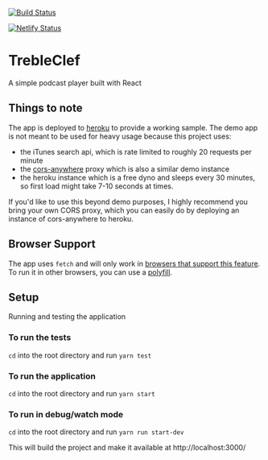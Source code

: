 [![Build Status](https://travis-ci.org/josejeevan/trebleclef.svg?branch=master)](https://travis-ci.org/josejeevan/trebleclef)

[![Netlify Status](https://api.netlify.com/api/v1/badges/1c6a44e6-91d1-4496-851f-3d0450166d7e/deploy-status)](https://app.netlify.com/sites/trebleclef/deploys)

# TrebleClef
A simple podcast player built with React

## Things to note
The app is deployed to [heroku](https://treble-clef.herokuapp.com/) to provide a working sample. The demo app is not meant to be used for heavy usage because this project uses:
- the iTunes search api, which is rate limited to roughly 20 requests per minute
- the [cors-anywhere](https://github.com/Rob--W/cors-anywhere#readme) proxy which is also a similar demo instance
- the heroku instance which is a free dyno and sleeps every 30 minutes, so first load might take 7-10 seconds at times.

If you'd like to use this beyond demo purposes, I highly recommend you bring your own CORS proxy, which you can easily do by deploying an instance of cors-anywhere to heroku.

## Browser Support
The app uses `fetch` and will only work in [browsers that support this feature](https://caniuse.com/#search=fetch). To run it in other browsers, you can use a [polyfill](https://github.com/github/fetch).

## Setup
Running and testing the application

### To run the tests
`cd` into the root directory and run `yarn test`


### To run the application
`cd` into the root directory and run `yarn start`

### To run in debug/watch mode
`cd` into the root directory and run `yarn run start-dev`

This will build the project and make it available at http://localhost:3000/
